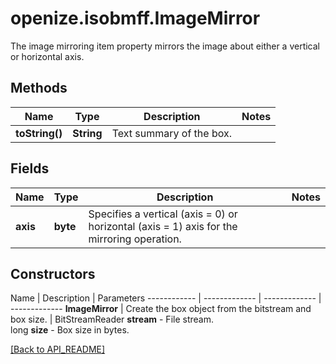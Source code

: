 # openize.isobmff.ImageMirror

The image mirroring item property mirrors the image about either a vertical or horizontal axis.


## Methods

Name | Type | Description | Notes
------------ | ------------- | ------------- | -------------
**toString()** | **String** | Text summary of the box. | 

## Fields

Name | Type | Description | Notes
------------ | ------------- | ------------- | -------------
**axis** | **byte** | Specifies a vertical (axis = 0) or horizontal (axis = 1) axis for the mirroring operation. | 

## Constructors

Name | Description | Parameters
------------ | ------------- | ------------- | -------------
**ImageMirror** | Create the box object from the bitstream and box size. | BitStreamReader **stream** - File stream.<br />long **size** - Box size in bytes.

[[Back to API_README]](API_README.md)